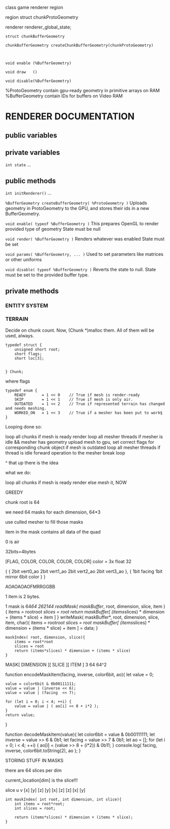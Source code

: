 class game
	renderer
	region




region
	struct chunkProtoGeometry


renderer
	renderer_global_state;

	struct chunkBufferGeometry
	
	chunkBufferGeometry createChunkBufferGeometry(chunkProtoGeometry)



	void enable (%BufferGeometry)

	void draw   ()

	void disable(%BufferGeometry)





%ProtoGeometry 	contain gpu-ready geometry in primitive arrays on RAM
%BufferGeometry contain IDs for buffers on Video RAM


# RENDERER DOCUMENTATION

## public variables

## private variables

`int state`
...

## public methods

`int initRenderer()`
...

`%BufferGeometry createBufferGeometry( %ProtoGeometry )`
Uploads geometry in ProtoGeometry to the GPU, and stores their ids in a new BufferGeometry.

`void enable( typeof %BufferGeometry )`
This prepares OpenGL to render provided type of geometry
State must be null

`void render( %BufferGeometry )`
Renders whatever was enabled
State must be set

`void params( %BufferGeometry, ... )`
Used to set parameters like matrices or other uniforms

`void disable( typeof %BufferGeometry )`
Reverts the state to null.
State must be set to the provided buffer type.





## private methods

















### ENTITY SYSTEM



### TERRAIN 

Decide on chunk count. Now, (Chunk *)malloc them. All of them will be used, always.

	typedef struct {
		unsigned short root;
		short flags;
		short loc[3];


	} Chunk;

where flags

	typedef enum {
		READY   	= 1 << 0	// True if mesh is render-ready
		SKIP		= 1 << 1	// True if mesh is only air.
		OUTDATED	= 1 << 2	// True if represented terrain has changed and needs meshing.
		WORKED_ON 	= 1 << 3	// True if a mesher has been put to work§	
	}



Looping done so:

loop all chunks
	if mesh is ready
		render
	loop all mesher threads
		if mesher is idle && mesher has geometry
			upload mesh to gpu, set correct flags for corresponding chunk object
	if mesh is outdated
		loop all mesher threads
			if thread is idle
				forward operation to the mesher
				break loop




^ that up there is the idea

what we do:

loop all chunks
	if mesh is ready
		render
	else
		mesh it, NOW








GREEDY

chunk root is 64

we need 64 masks for each dimension, 64*3

use culled mesher to fill those masks

item in the mask contains all data of the quad

0 is air

32bits=4bytes

[FLAG, COLOR, COLOR, COLOR, COLOR]
color = 3x float 32

{
	{
		2bit vert0_ao
		2bit vert1_ao
		2bit vert2_ao
		2bit vert3_ao
	},
	{
		1bit facing
		1bit mirror
		6bit color
	}
}

AOAOAOAOFMRRGGBB

1 item is 2 bytes.

1 mask is 64*64
											  262144
	readMask( maskBuffer*, root, dimension, slice, item ){
		items = root*root
		slices = root
		return maskBuffer[ (items*slices) * dimension + (items * slice) + item ]
	}
	writeMask( maskBuffer*, root, dimension, slice, item, char){
		items = root*root
		slices = root
		maskBuffer[ (items*slices) * dimension + (items * slice) + item ] = data;
	}

	maskIndex( root, dimension, slice){
		items = root*root
		slices = root
		return (items*slices) * dimension + (items * slice)
	}

		
MASK[ DIMENSION ][ SLICE ][ ITEM ]
		  3			64	    64^2


function encodeMaskItem(facing, inverse, color6bit, ao){
	let value = 0;

	value = color6bit & 0b00111111;
	value = value | (inverse << 6);
	value = value | (facing  << 7);

	for (let i = 0; i < 4; ++i) {
		value = value | ( ao[i] << 8 + i*2 );
	}
	return value;
}

function decodeMaskItem(value){
	let color6bit = value & 0b00111111;
	let inverse = value >> 6 & 0b1;
	let facing  = value >> 7 & 0b1;
	let ao = [];
	for (let i = 0; i < 4; ++i) {
		ao[i] = (value >> 8 + (i*2)) & 0b11;
	}
	console.log(
		facing,
		inverse,
		color6bit.toString(2),
		ao
	);
}


STORING STUFF IN MASKS

there are 64 slices per dim

current_location[dim] is the slice!!!


slice u v
 [x] [y] [z]
 [y] [x] [z]
 [z] [x] [y]



	int maskIndex( int root, int dimension, int slice){
		int items = root*root;
		int slices = root;
		
		return (items*slices) * dimension + (items * slice);
	}